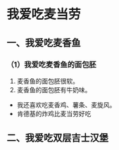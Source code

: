# 我爱吃麦当劳

## 一、我爱吃麦香鱼

### （1）我爱吃麦香鱼的面包胚

1. 麦香鱼的面包胚很软。
2. 麦香鱼的面包胚有牛奶味。





- 我还喜欢吃麦香鸡、薯条、麦旋风。
- 肯德基的炸鸡比麦当劳好吃


## 二、我爱吃双层吉士汉堡

